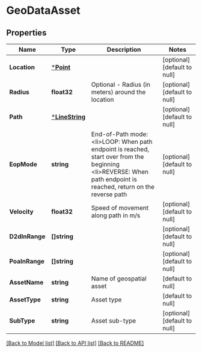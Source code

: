 # GeoDataAsset

## Properties
Name | Type | Description | Notes
------------ | ------------- | ------------- | -------------
**Location** | [***Point**](Point.md) |  | [optional] [default to null]
**Radius** | **float32** | Optional - Radius (in meters) around the location | [optional] [default to null]
**Path** | [***LineString**](LineString.md) |  | [optional] [default to null]
**EopMode** | **string** | End-of-Path mode: &lt;li&gt;LOOP: When path endpoint is reached, start over from the beginning &lt;li&gt;REVERSE: When path endpoint is reached, return on the reverse path | [optional] [default to null]
**Velocity** | **float32** | Speed of movement along path in m/s | [optional] [default to null]
**D2dInRange** | **[]string** |  | [optional] [default to null]
**PoaInRange** | **[]string** |  | [optional] [default to null]
**AssetName** | **string** | Name of geospatial asset | [default to null]
**AssetType** | **string** | Asset type | [default to null]
**SubType** | **string** | Asset sub-type | [optional] [default to null]

[[Back to Model list]](../README.md#documentation-for-models) [[Back to API list]](../README.md#documentation-for-api-endpoints) [[Back to README]](../README.md)


